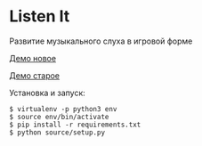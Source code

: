 Listen It
=================================
Развитие музыкального слуха в игровой форме

[Демо новое](http://listenit.fst1.ru/)

[Демо старое](https://rawgit.com/dguard/listen-by-your-heart/master/index.html#play)

Установка и запуск:

    $ virtualenv -p python3 env
    $ source env/bin/activate
    $ pip install -r requirements.txt
    $ python source/setup.py
